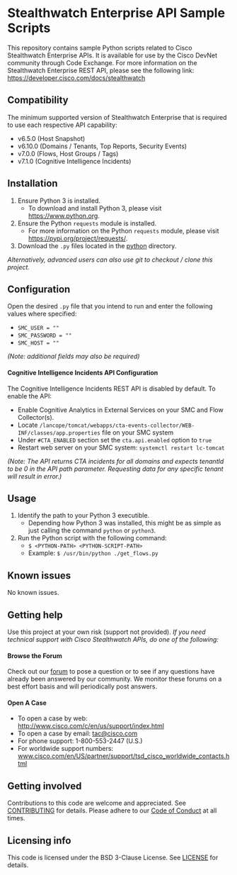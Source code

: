 # Stealthwatch Enterprise API Sample Scripts
This repository contains sample Python scripts related to Cisco Stealthwatch Enterprise APIs. It is available for use by the Cisco DevNet community through Code Exchange.
For more information on the Stealthwatch Enterprise REST API, please see the following link: https://developer.cisco.com/docs/stealthwatch

## Compatibility
The minimum supported version of Stealthwatch Enterprise that is required to use each respective API capability:
   * v6.5.0 (Host Snapshot)
   * v6.10.0 (Domains / Tenants, Top Reports, Security Events)
   * v7.0.0 (Flows, Host Groups / Tags)
   * v7.1.0 (Cognitive Intelligence Incidents)

## Installation
1. Ensure Python 3 is installed.
   * To download and install Python 3, please visit https://www.python.org.
2. Ensure the Python `requests` module is installed.
   * For more information on the Python `requests` module, please visit https://pypi.org/project/requests/.
3. Download the `.py` files located in the [python](python) directory.

*Alternatively, advanced users can also use git to checkout / clone this project.*

## Configuration
Open the desired `.py` file that you intend to run and enter the following values where specified:
* `SMC_USER = ""`
* `SMC_PASSWORD = ""`
* `SMC_HOST = ""`

*(Note: additional fields may also be required)*

#### **Cognitive Intelligence Incidents API Configuration**
The Cognitive Intelligence Incidents REST API is disabled by default. To enable the API:

* Enable Cognitive Analytics in External Services on your SMC and Flow Collector(s).
* Locate `/lancope/tomcat/webapps/cta-events-collector/WEB-INF/classes/app.properties` file on your SMC system
* Under `#CTA_ENABLED` section set the `cta.api.enabled` option to `true`
* Restart web server on your SMC system: `systemctl restart lc-tomcat`

*(Note: The API returns CTA incidents for all domains and expects tenantId to be 0 in the API path parameter. Requesting data for any specific tenant will result in error.)*

## Usage
<!--
Show users how to use the code. Be specific. Use appropriate formatting when showing code snippets or command line output. If a particular [DevNet Sandbox](https://developer.cisco.com/sandbox/) or [Learning Lab](https://developer.cisco.com/learning-labs/) can be used in to provide a network or other resources to be used with this code, call that out here.
-->
1. Identify the path to your Python 3 executible. 
    * Depending how Python 3 was installed, this might be as simple as just calling the command `python` or `python3`.
2. Run the Python script with the following command:
    * `$ <PYTHON-PATH> <PYTHON-SCRIPT-PATH>`
    * Example: `$ /usr/bin/python ./get_flows.py`

## Known issues
No known issues.

## Getting help
Use this project at your own risk (support not provided). *If you need technical support with Cisco Stealthwatch APIs, do one of the following:*

#### Browse the Forum
Check out our [forum](https://community.cisco.com/t5/custom/page/page-id/customFilteredByMultiLabel?board=j-disc-dev-security&labels=stealthwatch) to pose a question or to see if any questions have already been answered by our community. We monitor these forums on a best effort basis and will periodically post answers. 

#### Open A Case
* To open a case by web: http://www.cisco.com/c/en/us/support/index.html
* To open a case by email: tac@cisco.com
* For phone support: 1-800-553-2447 (U.S.)
* For worldwide support numbers: www.cisco.com/en/US/partner/support/tsd_cisco_worldwide_contacts.html

## Getting involved
Contributions to this code are welcome and appreciated. See [CONTRIBUTING](CONTRIBUTING.md) for details. Please adhere to our [Code of Conduct](CODE_OF_CONDUCT.md) at all times.

## Licensing info
This code is licensed under the BSD 3-Clause License. See [LICENSE](LICENSE) for details. 

